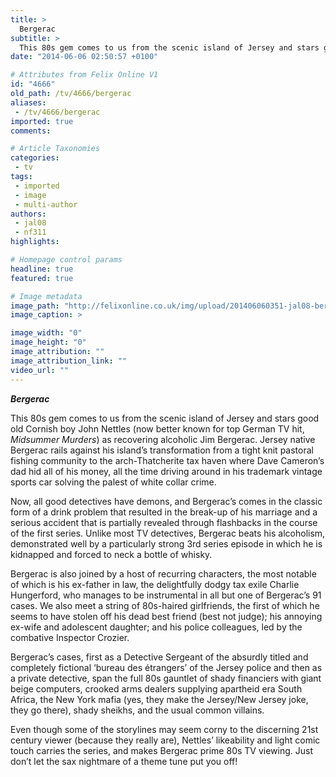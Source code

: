 ```yaml
---
title: >
  Bergerac
subtitle: >
  This 80s gem comes to us from the scenic island of Jersey and stars good old Cornish boy John Nettles (now better known for top German TV hit, Midsummer Murders) as recovering alcoholic Jim Bergerac.
date: "2014-06-06 02:50:57 +0100"

# Attributes from Felix Online V1
id: "4666"
old_path: /tv/4666/bergerac
aliases:
 - /tv/4666/bergerac
imported: true
comments:

# Article Taxonomies
categories:
 - tv
tags:
 - imported
 - image
 - multi-author
authors:
 - jal08
 - nf311
highlights:

# Homepage control params
headline: true
featured: true

# Image metadata
image_path: "http://felixonline.co.uk/img/upload/201406060351-jal08-bergerac_(tv_series).jpg"
image_caption: >

image_width: "0"
image_height: "0"
image_attribution: ""
image_attribution_link: ""
video_url: ""
---
```


___Bergerac___

This 80s gem comes to us from the scenic island of Jersey and stars good old Cornish boy John Nettles (now better known for top German TV hit, _Midsummer Murders_) as recovering alcoholic Jim Bergerac. Jersey native Bergerac rails against his island’s transformation from a tight knit pastoral fishing community to the arch-Thatcherite tax haven where Dave Cameron’s dad hid all of his money, all the time driving around in his trademark vintage sports car solving the palest of white collar crime.

Now, all good detectives have demons, and Bergerac’s comes in the classic form of a drink problem that resulted in the break-up of his marriage and a serious accident that is partially revealed through flashbacks in the course of the first series. Unlike most TV detectives, Bergerac beats his alcoholism, demonstrated well by a particularly strong 3rd series episode in which he is kidnapped and forced to neck a bottle of whisky.

Bergerac is also joined by a host of recurring characters, the most notable of which is his ex-father in law, the delightfully dodgy tax exile Charlie Hungerford, who manages to be instrumental in all but one of Bergerac’s 91 cases. We also meet a string of 80s-haired girlfriends, the first of which he seems to have stolen off his dead best friend (best not judge); his annoying ex-wife and adolescent daughter; and his police colleagues, led by the combative Inspector Crozier.

Bergerac’s cases, first as a Detective Sergeant of the absurdly titled and completely fictional ‘bureau des étrangers’ of the Jersey police and then as a private detective, span the full 80s gauntlet of shady financiers with giant beige computers, crooked arms dealers supplying apartheid era South Africa, the New York mafia (yes, they make the Jersey/New Jersey joke, they go there), shady sheikhs, and the usual common villains.

Even though some of the storylines may seem corny to the discerning 21st century viewer (because they really are), Nettles’ likeability and light comic touch carries the series, and makes Bergerac prime 80s TV viewing. Just don’t let the sax nightmare of a theme tune put you off!
